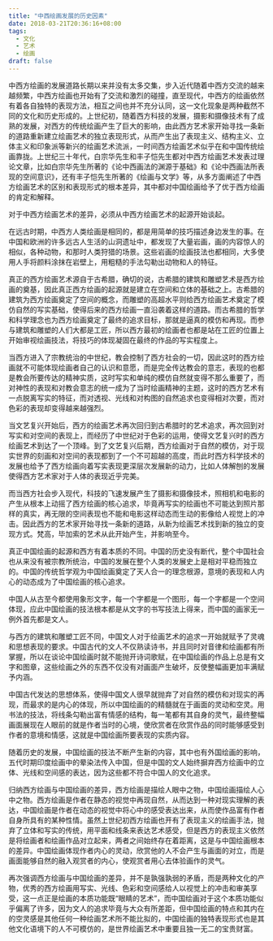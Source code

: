 ```yaml
---
title: "中西绘画发展的历史因素"
date: 2018-03-21T20:36:16+08:00
tags:
  - 文化
  - 艺术
  - 绘画
draft: false
---
```


中西方绘画的发展道路长期以来并没有太多交集，步入近代随着中西方交流的越来越频繁，中西方绘画也开始有了交流和激烈的碰撞，直至现代，中西方的绘画依然有着各自独特的表现方法，相互之间也并不充分认同，这一文化现象是两种截然不同的文化和历史形成的。上世纪初，随着西方科技的发展，摄影和摄像技术有了成熟的发展，对西方的传统绘画产生了巨大的影响，由此西方艺术家开始寻找一条新的道路重新建立绘画艺术的独立表现形式，从而产生出了表现主义、结构主义、立体主义和印象派等新兴的绘画艺术流派，一时间西方绘画艺术似乎在和中国传统绘画靠拢。上世纪三十年代，白宗华先生和丰子恺先生都对中西方绘画艺术发表过理论文章，比如白宗华先生所著的《论中西画法的渊源于基础》和《论中西画法所表现的空间意识》，还有丰子恺先生所著的《绘画与文学》等，从多方面阐述了中西方绘画艺术的区别和表现形式的根本差异，其中都对中国绘画给予了优于西方绘画的肯定和解释。

对于中西方绘画艺术的差异，必须从中西方绘画艺术的起源开始谈起。

在远古时期，中西方人类绘画是相同的，都是用简单的技巧描述身边发生的事。在中国和欧洲的许多远古人生活的山洞遗址中，都发现了大量岩画，画的内容惊人的相似，各种动物，和那时人类狩猎的场景。这些岩画的绘画技法也都相同，大多使用人手将颜料涂抹在岩壁上，用粗糙的手法勾勒出动物和人的特征。

真正的西方绘画艺术源自于古希腊，确切的说，古希腊的建筑和雕塑艺术是西方绘画的奠基，因此真正西方绘画的起源就是建立在空间和立体的基础之上。古希腊的建筑为西方绘画奠定了空间的概念，而雕塑的高超水平则给西方绘画艺术奠定了模仿自然的写实基础，使得后来的西方绘画一直沿袭着这样的道路。而古希腊的哲学和科学理念也为西方绘画奠定了最终的追求目标，那就是逼真的模仿和再现。而参与建筑和雕塑的人们大都是工匠，所以西方最初的绘画者也都是站在工匠的位置上开始审视绘画技法，将技巧的体现凝固在最终的作品的写实程度上。

当西方进入了宗教统治的中世纪，教会控制了西方社会的一切，因此这时的西方绘画就不可能体现绘画者自己的认识和意愿，而是完全传达教会的意志，表现的也都是教会所要传达的精神实质，这时写实和单纯的模仿自然就变得不那么重要了，而对神性的表现和对教会意志的统一成为了当时绘画精神的主题，这时的西方艺术有一点脱离写实的特征，而对透视、光线和对构图的自然追求也变得相对次要，而对色彩的表现却变得越来越强烈。

当文艺复兴开始后，西方的绘画艺术再次回归到古希腊时的艺术追求，再次回到对写实和对空间的表现上，而经历了中世纪对于色彩的运用，使得文艺复兴时的西方绘画艺术到达了一个顶峰。到了文艺复兴后期，西方绘画对于自然的模仿，对于现实世界的刻画和对空间的表现都到了一个不可超越的高度，而此时西方科学技术的发展也给予了西方绘画向着写实表现更深层次发展新的动力，比如人体解刨的发展使得西方艺术家对于人体的表现近乎完美。

而当西方社会步入现代，科技的飞速发展产生了摄影和摄像技术，照相机和电影的产生从根本上动摇了西方绘画的核心追求，毕竟再写实的绘画也不可能达到照片那样的真实，再无限的空间表现也不能和电影这样动态而生动的影像给人视觉上的冲击。因此西方的艺术家开始寻找一条新的道路，从新为绘画艺术找到新的独立的变现方式。梵高，毕加索的艺术从此开始产生，并影响至今。

真正中国绘画的起源和西方有着本质的不同。中国的历史没有断代，整个中国社会也从来没有被宗教所统治，中国的发展在整个人类的发展史上是相对平稳而独立的。中国的传统哲学观为中国绘画奠定了天人合一的理念根源，意境的表现和人内心的动态成为了中国绘画的核心追求。

中国人从古至今都使用象形文字，每一个字都是一个图形，每一个字都是一个空间体现，应此中国绘画的技法根本都是从文字的书写技法上得来，而中国的画家无一例外首先都是文人。

与西方的建筑和雕塑工匠不同，中国文人对于绘画艺术的追求一开始就赋予了灵魂和思想表现的要求。中国古代的文人不仅熟读诗书，并且同时对音律和绘画都有所掌握，所以在谈论中国绘画时就不能抛开诗词歌赋，在中国绘画的作品上总是有文字和图章，这些绘画之外的东西不仅没有对画面产生破坏，反使整幅画更加丰满赋予内涵。

中国古代发达的思想体系，使得中国文人很早就抛弃了对自然的模仿和对现实的再现，而最求的是内心的体现，所以中国绘画的的精髓就在于画面的灵动和空灵。用书法的技法，将线条勾勒出富有情感的结构，每一笔都有其自身的灵气，最终整幅画面展现在人眼前的就是作者当时的心境，使欣赏者在欣赏作品的同时能够感受到作者的意境和情感，这就是中国绘画所要表现的实质内容。

随着历史的发展，中国绘画的技法不断产生新的内容，其中也有外国绘画的影响，五代时期印度绘画中的晕染法传入中国，但是中国的文人始终摒弃西方绘画中的立体、光线和空间感的表达，因为这些都不符合中国人的文化追求。

归纳西方绘画与中国绘画的差异，西方绘画是描绘人眼中之物，中国绘画描绘人心中之物。西方绘画是作者在静态的视觉中再现自然，从而达到一种对现实理解的表达，中国绘画是作者在动态的视觉中将心中的感受表达出来，从而使作品富有作者自身所具有的某种性情。虽然上世纪初西方绘画也开有了表现主义的绘画手法，抛弃了立体和写实的传统，用平面和线条来表达艺术感受，但是西方的表现主义依然是将绘画者和绘画作品对立起来，两者之间始终存在着距离，这是与中国绘画根本的差异。中国绘画体现作者内心的灵动，欣赏他的人不会产生与画面的对立，而是画面能够自然的融入观赏者的内心，使观赏者用心去体验画作的灵气。

再次强调西方绘画与中国绘画的差异，并不是孰强孰弱的矛盾，而是两种文化的产物，优秀的西方绘画用写实、光线、色彩和空间感给人以视觉上的冲击和审美享受，这一点正是绘画的本质功能既“眼睛的艺术”，而中国绘画对于这个本质功能似乎偏离了许多，因为文人的追求毕竟与大众有所差距，但中国绘画的特点和其内在的空灵感是其他任何一种绘画艺术所不能比拟的，中国绘画的独特表现形式也是其他文化语境下的人不可模仿的，是世界绘画艺术中重要且独一无二的宝贵财富。


